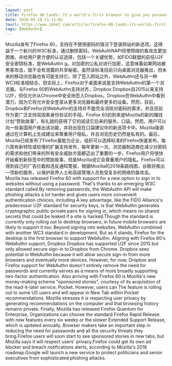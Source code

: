 ```yaml
---
layout: post
title: Firefox 60 lands: It's world's first browser to give you password-free logins, says Mozilla
date: 2018-05-10 11:11:02
tourl: https://www.zdnet.com/article/firefox-60-lands-its-worlds-first-browser-to-give-you-password-free-logins-says-mozilla/
tags: [WebAuthn]
---
```

Mozilla发布了Firefox 60，支持在不使用密码的情况下登录网站的新选项。这得益于一个新兴的W3C标准，通过删除密码，WebAuthNAPI将使网络钓鱼攻击更加困难，并给用户更方便的认证选择，包括一个关键优势，如FIDO联盟的前任U2F安全密钥标准，是WebAuthn g。对加密的公私对进行加密，这意味着如果网站被黑客攻击，就不会有泄露的共享秘密。虽然该标准目前只向桌面浏览器推出，但未来的移动浏览器也有可能支持它。除了签入网站之外，WebAuthn还与另一种WC3标准相结合，但实际上，Firefox对于桌面来说是支持WebAuthn的第一个浏览器。与Firefox 60的WebAuthn支持对齐，Dropbox Dropbox自2015以来支持U2F，但仅允许从Chrome中安全地签入Dropbox。Dropbox在WebAuthn中看到潜力，因为它将允许安全登录从更多浏览器和最终更多的设备。然而，目前，Dropbox和Firefox对WebAuthn的支持并不能完全消除对密码的需求，并且目前作为更广泛支持双因素身份验证的手段。Firefox 60的到来是Mozilla的新的赚钱计划“赞助故事”，有礼貌的获得了它的阅读它后来的服务，口袋。然而，用户可以向一些美国用户推出该功能，并将出现在口袋建议中的新选项卡中。Mozilla强调通过在计算机上生成建议来尊重用户隐私，并且浏览历史仍然是私有的。最后，Mozilla已经发布了Firefox量能为企业，组织可以选择标准的Firefox快速发布，每六周有新特性或较慢的扩展支持发布，每年更新一次。浏览器制造商在减少对密码的需求和他们带来的所有安全威胁方面都迈出了重要的一步。Firefox用户将很快开始看到新标签中的赞助故事，但是Mozilla说它会尊重用户的隐私。Firefox可以得到自己的广告拦截和违反通知警报，根据Mozilla的2018条路线图，谷歌将推出一项新的服务，以保护政界人士和高级管理人员免受复杂的网络钓鱼攻击。
Mozilla has released Firefox 60 with support for a new option to sign in to websites without using a password. That's thanks to an emerging W3C standard called By removing passwords, the WebAuthn API will make phishing attacks a lot harder and gives users more convenient authentication choices, including A key advantage, like the FIDO Alliance's predecessor U2F standard for security keys, is that WebAuthn generates cryptographic public-private pairs for signing in, which means no shared secrets that could be leaked if a site is hacked.Though the standard is currently only rolling out to desktop browsers, in future mobile browsers are likely to support it too. Beyond signing into websites, WebAuthn combined with another WC3 standard in development, But as it stands, Firefox for the desktop is the first browser to support WebAuthn. Aligning with Firefox 60's WebAuthn support, Dropbox Dropbox has supported U2F since 2015 but only allowed secure sign-in to Dropbox from Chrome. Dropbox sees potential in WebAuthn because it will allow secure sign-in from more browsers and eventually more devices. However, for now, Dropbox and Firefox support for WebAuthn doesn't entirely remove the need for passwords and currently serves as a means of more broadly supporting two-factor authentication. Also arriving with Firefox 60 is Mozilla's new money-making scheme "sponsored stories", courtesy of its acquisition of the read-it-later service, Pocket. However, users can The feature is rolling out to some US users and will appear in New Tab within Pocket recommendations. Mozilla stresses it is respecting user privacy by generating recommendations on the computer and that browsing history remains private. Finally, Mozilla has released Firefox Quantum for Enterprise, Organizations can choose the standard Firefox Rapid Release with new features every six weeks or the slower Extended Support Release, which is updated annually. Browser makers take an important step in reducing the need for passwords and all the security threats they bring.Firefox users will soon start to see sponsored stories in new tabs, but Mozilla says it will respect users' privacy.Firefox could get its own ad blocker and breach notifications alerts, according to Mozilla's 2018 roadmap.Google will launch a new service to protect politicians and senior executives from sophisticated phishing attacks.